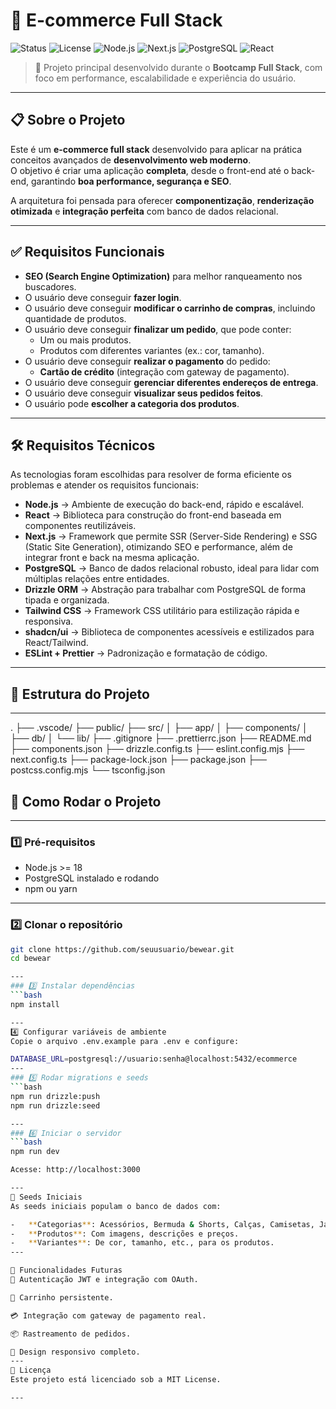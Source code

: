 # 🛒 E-commerce Full Stack

![Status](https://img.shields.io/badge/status-em%20desenvolvimento-yellow)
![License](https://img.shields.io/badge/license-MIT-blue)
![Node.js](https://img.shields.io/badge/Node.js-18.x-green)
![Next.js](https://img.shields.io/badge/Next.js-14-black)
![PostgreSQL](https://img.shields.io/badge/PostgreSQL-15-blue)
![React](https://img.shields.io/badge/React-18-61dafb)

> 🚀 Projeto principal desenvolvido durante o **Bootcamp Full Stack**, com foco em performance, escalabilidade e experiência do usuário.

---

## 📋 Sobre o Projeto

Este é um **e-commerce full stack** desenvolvido para aplicar na prática conceitos avançados de **desenvolvimento web moderno**.  
O objetivo é criar uma aplicação **completa**, desde o front-end até o back-end, garantindo **boa performance, segurança e SEO**.

A arquitetura foi pensada para oferecer **componentização**, **renderização otimizada** e **integração perfeita** com banco de dados relacional.

---

## ✅ Requisitos Funcionais

- **SEO (Search Engine Optimization)** para melhor ranqueamento nos buscadores.
- O usuário deve conseguir **fazer login**.
- O usuário deve conseguir **modificar o carrinho de compras**, incluindo quantidade de produtos.
- O usuário deve conseguir **finalizar um pedido**, que pode conter:
  - Um ou mais produtos.
  - Produtos com diferentes variantes (ex.: cor, tamanho).
- O usuário deve conseguir **realizar o pagamento** do pedido:
  - **Cartão de crédito** (integração com gateway de pagamento).
- O usuário deve conseguir **gerenciar diferentes endereços de entrega**.
- O usuário deve conseguir **visualizar seus pedidos feitos**.
- O usuário pode **escolher a categoria dos produtos**.

---

## 🛠 Requisitos Técnicos

As tecnologias foram escolhidas para resolver de forma eficiente os problemas e atender os requisitos funcionais:

- **Node.js** → Ambiente de execução do back-end, rápido e escalável.
- **React** → Biblioteca para construção do front-end baseada em componentes reutilizáveis.
- **Next.js** → Framework que permite SSR (Server-Side Rendering) e SSG (Static Site Generation), otimizando SEO e performance, além de integrar front e back na mesma aplicação.
- **PostgreSQL** → Banco de dados relacional robusto, ideal para lidar com múltiplas relações entre entidades.
- **Drizzle ORM** → Abstração para trabalhar com PostgreSQL de forma tipada e organizada.
- **Tailwind CSS** → Framework CSS utilitário para estilização rápida e responsiva.
- **shadcn/ui** → Biblioteca de componentes acessíveis e estilizados para React/Tailwind.
- **ESLint + Prettier** → Padronização e formatação de código.

---

## 📂 Estrutura do Projeto

---

.
├── .vscode/
├── public/
├── src/
│ ├── app/
│ ├── components/
│ ├── db/
│ └── lib/
├── .gitignore
├── .prettierrc.json
├── README.md
├── components.json
├── drizzle.config.ts
├── eslint.config.mjs
├── next.config.ts
├── package-lock.json
├── package.json
├── postcss.config.mjs
└── tsconfig.json

## 🚀 Como Rodar o Projeto

---

### 1️⃣ Pré-requisitos

- Node.js >= 18
- PostgreSQL instalado e rodando
- npm ou yarn

---

### 2️⃣ Clonar o repositório

````bash
git clone https://github.com/seuusuario/bewear.git
cd bewear

---
### 3️⃣ Instalar dependências
```bash
npm install

---
4️⃣ Configurar variáveis de ambiente
Copie o arquivo .env.example para .env e configure:

DATABASE_URL=postgresql://usuario:senha@localhost:5432/ecommerce
---
### 5️⃣ Rodar migrations e seeds
```bash
npm run drizzle:push
npm run drizzle:seed

---
### 6️⃣ Iniciar o servidor
```bash
npm run dev

Acesse: http://localhost:3000

---
🌱 Seeds Iniciais
As seeds iniciais populam o banco de dados com:

-   **Categorias**: Acessórios, Bermuda & Shorts, Calças, Camisetas, Jaquetas & Moletons, Tênis.
-   **Produtos**: Com imagens, descrições e preços.
-   **Variantes**: De cor, tamanho, etc., para os produtos.
---

📌 Funcionalidades Futuras
🔐 Autenticação JWT e integração com OAuth.

🛒 Carrinho persistente.

💳 Integração com gateway de pagamento real.

📦 Rastreamento de pedidos.

📱 Design responsivo completo.
---
📄 Licença
Este projeto está licenciado sob a MIT License.

---
````
